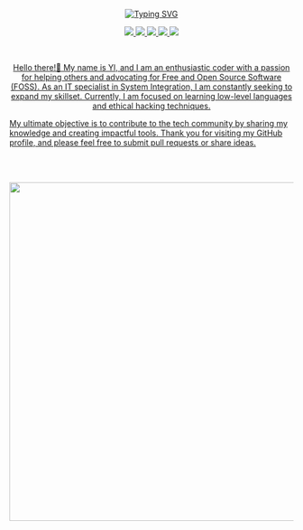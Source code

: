 <p align="center">
<a href="https://git.io/typing-svg"><img src="https://readme-typing-svg.demolab.com?font=Fira+Code&pause=1000&color=F7A142&center=true&width=435&lines=Favorite+Animal+%F0%9F%A6%86;Hello+there%F0%9F%91%8B;don't+forget+to%E2%AD%90;Life%2C+Laugh%2C+Life%2C+Depression%F0%9F%98%82;Meow%F0%9F%98%B8" alt="Typing SVG" /></a>
</p>

<p align="center">
   <a href="#"><img src="https://img.shields.io/badge/-Lua-darkblue?style=flat-square&logo=lua">
   <a href="#"><img src="https://img.shields.io/badge/-HTML5-E34F26?style=flat-square&logo=html5&logoColor=white">
   <a href="#"><img src="https://img.shields.io/badge/-CSS3-1572B6?style=flat-square&logo=css3">
   <a href="#"><img src="https://img.shields.io/badge/-Csharp-darkgreen?style=flat-square&logo=csharp">
   <a href="#"><img src="https://img.shields.io/badge/-Python-yellow?style=flat-square&logo=python">
<p>
<br>

<p align="center">
Hello there!👋 My name is Yl, and I am an enthusiastic coder with a passion for helping others and advocating for Free and Open Source Software (FOSS). As an IT specialist in System Integration, I am constantly seeking to expand my skillset. Currently, I am focused on learning low-level languages and ethical hacking techniques.

My ultimate objective is to contribute to the tech community by sharing my knowledge and creating impactful tools. Thank you for visiting my GitHub profile, and please feel free to submit pull requests or share ideas.
</p>

<br>
<br>

<p align="center">
  <img width="600" src="https://stats.hyochan.dev/api/github-stats-advanced?login=pateu198" />
</p>

<br>
